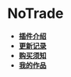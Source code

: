 # NoTrade

* [**插件介绍**](NoTrade/README)
* [**更新记录**](NoTrade/log)
* [**购买须知**](NoTrade/note)
* [**我的作品**]()